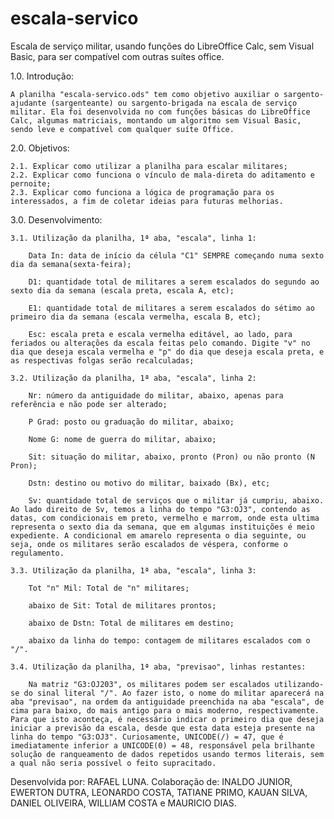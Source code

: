 # escala-servico
Escala de serviço militar, usando funções do LibreOffice Calc, sem Visual Basic, para ser compatível com outras suítes office.

1.0. Introdução:
 
    A planilha "escala-servico.ods" tem como objetivo auxiliar o sargento-ajudante (sargenteante) ou sargento-brigada na escala de serviço militar. Ela foi desenvolvida no com funções básicas do LibreOffice Calc, algumas matriciais, montando um algoritmo sem Visual Basic, sendo leve e compatível com qualquer suíte Office.

2.0. Objetivos:

    2.1. Explicar como utilizar a planilha para escalar militares;
    2.2. Explicar como funciona o vínculo de mala-direta do aditamento e pernoite;
    2.3. Explicar como funciona a lógica de programação para os interessados, a fim de coletar ideias para futuras melhorias.

3.0. Desenvolvimento:

    3.1. Utilização da planilha, 1ª aba, "escala", linha 1:
            
        Data In: data de início da célula "C1" SEMPRE começando numa sexto dia da semana(sexta-feira);
        
        D1: quantidade total de militares a serem escalados do segundo ao sexto dia da semana (escala preta, escala A, etc);
        
        E1: quantidade total de militares a serem escalados do sétimo ao primeiro dia da semana (escala vermelha, escala B, etc);
        
        Esc: escala preta e escala vermelha editável, ao lado, para feriados ou alterações da escala feitas pelo comando. Digite "v" no dia que deseja escala vermelha e "p" do dia que deseja escala preta, e as respectivas folgas serão recalculadas;

    3.2. Utilização da planilha, 1ª aba, "escala", linha 2:

        Nr: número da antiguidade do militar, abaixo, apenas para referência e não pode ser alterado;

        P Grad: posto ou graduação do militar, abaixo;
        
        Nome G: nome de guerra do militar, abaixo;

        Sit: situação do militar, abaixo, pronto (Pron) ou não pronto (N Pron);

        Dstn: destino ou motivo do militar, baixado (Bx), etc;

        Sv: quantidade total de serviços que o militar já cumpriu, abaixo. Ao lado direito de Sv, temos a linha do tempo "G3:OJ3", contendo as datas, com condicionais em preto, vermelho e marrom, onde esta ultima representa o sexto dia da semana, que em algumas instituições é meio expediente. A condicional em amarelo representa o dia seguinte, ou seja, onde os militares serão escalados de véspera, conforme o regulamento.

    3.3. Utilização da planilha, 1ª aba, "escala", linha 3:

        Tot "n" Mil: Total de "n" militares;

        abaixo de Sit: Total de militares prontos;

        abaixo de Dstn: Total de militares em destino;

        abaixo da linha do tempo: contagem de militares escalados com o "/".

    3.4. Utilização da planilha, 1ª aba, "previsao", linhas restantes:

        Na matriz "G3:OJ203", os militares podem ser escalados utilizando-se do sinal literal "/". Ao fazer isto, o nome do militar aparecerá na aba "previsao", na ordem da antiguidade preenchida na aba "escala", de cima para baixo, do mais antigo para o mais moderno, respectivamente. Para que isto aconteça, é necessário indicar o primeiro dia que deseja iniciar a previsão da escala, desde que esta data esteja presente na linha do tempo "G3:OJ3". Curiosamente, UNICODE(/) = 47, que é imediatamente inferior a UNICODE(0) = 48, responsável pela brilhante solução de ranqueamento de dados repetidos usando termos literais, sem a qual não seria possível o feito supracitado.

Desenvolvida por: RAFAEL LUNA. Colaboração de: INALDO JUNIOR, EWERTON DUTRA, LEONARDO COSTA, TATIANE PRIMO, KAUAN SILVA, DANIEL OLIVEIRA, WILLIAM COSTA e MAURICIO DIAS.

